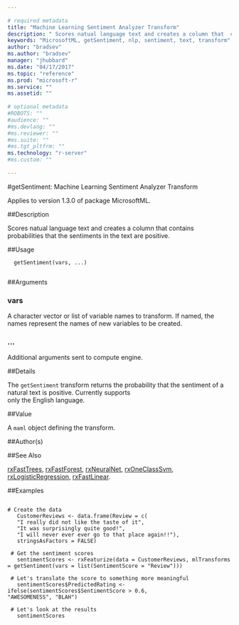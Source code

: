 ```yaml
--- 
 
# required metadata 
title: "Machine Learning Sentiment Analyzer Transform" 
description: " Scores natual language text and creates a column that  contains probabilities that the sentiments in the text are positive. " 
keywords: "MicrosoftML, getSentiment, nlp, sentiment, text, transform" 
author: "bradsev"
ms.author: "bradsev" 
manager: "jhubbard" 
ms.date: "04/17/2017" 
ms.topic: "reference" 
ms.prod: "microsoft-r" 
ms.service: "" 
ms.assetid: "" 
 
# optional metadata 
#ROBOTS: "" 
#audience: "" 
#ms.devlang: "" 
#ms.reviewer: "" 
#ms.suite: "" 
#ms.tgt_pltfrm: "" 
ms.technology: "r-server" 
#ms.custom: "" 
 
--- 
```

 
 
 
 
#getSentiment: Machine Learning Sentiment Analyzer Transform

Applies to version 1.3.0 of package MicrosoftML.
 
##Description
 
Scores natual language text and creates a column that contains probabilities that the sentiments in the text are positive.
 
 
##Usage

```   
  getSentiment(vars, ...)
 
```
 
##Arguments

   
  
### vars
 A character vector or list of variable names to transform. If named, the names represent the names of new variables to be created. 
  
  
  
###  ...
 Additional arguments sent to compute engine. 
  
 
 
##Details
 
The `getSentiment` transform returns the probability that the sentiment of a natural text is positive. Currently supports  
only the English language.
 
 
##Value
 
A `maml` object defining the transform.
 
##Author(s)
 


 
 
##See Also
 
[rxFastTrees](rxfasttrees.md), [rxFastForest](rxfastforest.md),
[rxNeuralNet](rxneuralnet.md), [rxOneClassSvm](rxoneclasssvm.md),
[rxLogisticRegression](rxlogisticregression.md), [rxFastLinear](rxfastlinear.md).
   
##Examples

 ```
   
 # Create the data
	CustomerReviews <- data.frame(Review = c(
    "I really did not like the taste of it",
    "It was surprisingly quite good!",
    "I will never ever ever go to that place again!!"),
    stringsAsFactors = FALSE)
  
  # Get the sentiment scores
	sentimentScores <- rxFeaturize(data = CustomerReviews, mlTransforms = getSentiment(vars = list(SentimentScore = "Review")))
  
  # Let's translate the score to something more meaningful
	sentimentScores$PredictedRating <- ifelse(sentimentScores$SentimentScore > 0.6,                                    "AWESOMENESS", "BLAH")
  
  # Let's look at the results
	sentimentScores
 
```
 
 
 
 
 
